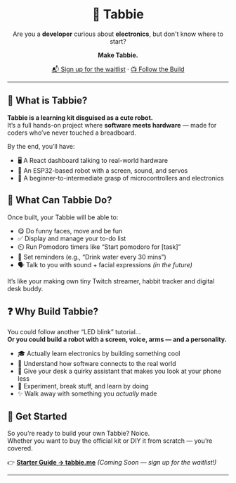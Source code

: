 <div align="center">

# 🤖 Tabbie  
Are you a **developer** curious about **electronics**, but don't know where to start?

**Make Tabbie.**  

[📬 Sign up for the waitlist](https://tabbie.me) · [📺 Follow the Build](https://www.youtube.com/@peeeeteeer)

</div>

---

## 🧠 What is Tabbie?

**Tabbie is a learning kit disguised as a cute robot.**  
It’s a full hands-on project where **software meets hardware** — made for coders who’ve never touched a breadboard.

By the end, you’ll have:
- 🖥️ A React dashboard talking to real-world hardware  
- 🔌 An ESP32-based robot with a screen, sound, and servos  
- 🧠 A beginner-to-intermediate grasp of microcontrollers and electronics



## 🤖 What Can Tabbie Do?

Once built, your Tabbie will be able to:

- 😋 Do funny faces, move and be fun
- ✅ Display and manage your to-do list  
- ⏲️ Run Pomodoro timers like “Start pomodoro for [task]”  
- 🔔 Set reminders (e.g., “Drink water every 30 mins”)  
- 🗣️ Talk to you with sound + facial expressions _(in the future)_

It’s like your making own tiny Twitch streamer, habbit tracker and digital desk buddy.


## ❓ Why Build Tabbie?

You could follow another “LED blink” tutorial...  
**Or you could build a robot with a screen, voice, arms — and a personality.**

- 🎓 Actually learn electronics by building something cool  
- 💬 Understand how software connects to the real world  
- 🤖 Give your desk a quirky assistant that makes you look at your phone less
- 🧪 Experiment, break stuff, and learn by doing  
- ✨ Walk away with something you *actually* made


## 🚀 Get Started

So you’re ready to build your own Tabbie? Noice.   
Whether you want to buy the official kit or DIY it from scratch — you’re covered.

👉 [**Starter Guide → tabbie.me**](https://tabbie.me) *(Coming Soon — sign up for the waitlist!)*


---

<!---

## 🧑‍💻 What Will You Learn?

Tabbie is modular — each feature you build teaches you something useful:

| Feature                      | What You'll Learn                        |
|-----------------------------|------------------------------------------|
| 🔴 Light up a LED           | GPIO basics, React <-> ESP32 comm        |
| 🧠 Animate facial expressions | SPI screen control, frame buffers        |
| 🦾 Control servo arms        | PWM, motor control, external power       |
| 📻 Play voice/sound         | DFPlayer Mini, MP3 control over serial   |
| 🎤 React to your voice      | I2S mic, sound input, basic signal logic |
| ⏱️ Build Pomodoro timers    | Syncing frontend with microcontroller    |
| ✅ To-do list manager       | SD card I/O, simple JSON file handling   |
| 📡 WiFi & APIs              | ESP32 webserver, RESTful communication   |


## 🛠️ Project Structure

```txt
TABBIE/
├── make-tabbie/                 # 3D-printed parts & assembly info
│   ├── 3d-files/                # STL & CAD files
│   └── assembly_instructions.md # How to put it all together
│
├── tabbie-learns/               # Step-by-step learning + experiments
│   ├── 01-arduino-uno-basic/    
│   └── 02-esp-32-basics/       
│       └── index.md
│
├── tabbie/                      # The actual working software
│   ├── esp32_firmware/          # C++ code running on the ESP32
│   ├── local_backend_server/    # Node.js or Python server for backend logic
│   └── react_frontend_dashboard/# Your control panel for the robot
│
└── README.md                    # You are here.

An open-source robot kit powered by an ESP32 and controlled via a local React dashboard — made to teach developers hardware from scratch, by building something real.
**The desk robot that teaches you electronics — one LED, servo, and silly face at a time.**  
